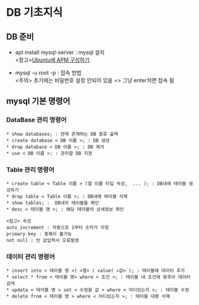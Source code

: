 # DB 기초지식

## DB 준비
+ apt install mysql-server : mysql 설치 <br>
<참고>[Ubuntu에 APM 구성하기](https://blog.lael.be/post/7264)<br>

+ mysql -u root -p : 접속 방법 <br>
<주의> 초기에는 비밀번호 설정 안되어 있음 => 그냥 enter치면 접속 됨

## mysql 기본 명령어
### DataBase 관리 명령어
```
* show databases; : 현재 존재하는 DB 종류 출력
* create database < DB 이름 >; : DB 생성
* drop database < DB 이름 >; : DB 제거
* use < DB 이름 >; : 관리할 DB 지정
```
### Table 관리 명령어
```
* create table < Table 이름 > (열 이름 타입 속성,  ... ); : DB내에 테이블 생성하기
* drop table < Table 이름 >; : DB내에 테이블 삭제
* show tables; :  DB내의 테이블들 확인
* desc < 테이블 명 >; : 해당 테이블의 상세정보 확인
```
```
<참고> 속성
auto_increment : 자동으로 1부터 숫자가 지정
primary key : 중복이 불가능
not null : 빈 값입력시 오류발생
```
### 데이터 관리 명령어
```
* insert into < 테이블 명 >( <열> ) value( <값> ); : 테이블에 데이터 추가
* select * from < 테이블 명> where < 조건 >; : 테이블 내 조건에 맞추어 데이터 검색
* updata < 테이블 명 > set < 수정할 값 > where < 어디있는지 >; : 테이블 수정
* delete from < 테이블 명 > where < 어디있는지 >; : 테이블 내용 삭제
```
